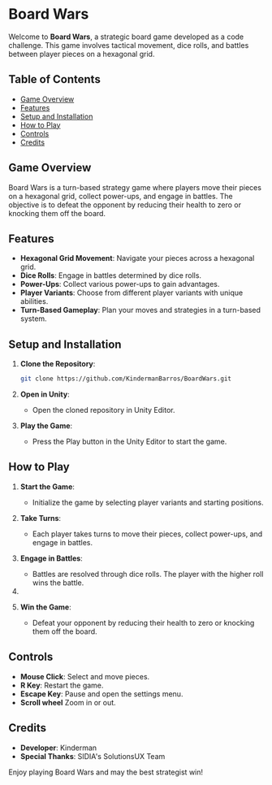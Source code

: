 # Board Wars

Welcome to **Board Wars**, a strategic board game developed as a code challenge. This game involves tactical movement, dice rolls, and battles between player pieces on a hexagonal grid.

## Table of Contents

- [Game Overview](#game-overview)
- [Features](#features)
- [Setup and Installation](#setup-and-installation)
- [How to Play](#how-to-play)
- [Controls](#controls)
- [Credits](#credits)

## Game Overview

Board Wars is a turn-based strategy game where players move their pieces on a hexagonal grid, collect power-ups, and engage in battles. The objective is to defeat the opponent by reducing their health to zero or knocking them off the board.

## Features

- **Hexagonal Grid Movement**: Navigate your pieces across a hexagonal grid.
- **Dice Rolls**: Engage in battles determined by dice rolls.
- **Power-Ups**: Collect various power-ups to gain advantages.
- **Player Variants**: Choose from different player variants with unique abilities.
- **Turn-Based Gameplay**: Plan your moves and strategies in a turn-based system.

## Setup and Installation

1. **Clone the Repository**:
    ```sh
    git clone https://github.com/KindermanBarros/BoardWars.git
    ```

2. **Open in Unity**:
    - Open the cloned repository in Unity Editor.

3. **Play the Game**:
    - Press the Play button in the Unity Editor to start the game.

## How to Play

1. **Start the Game**:
    - Initialize the game by selecting player variants and starting positions.

2. **Take Turns**:
    - Each player takes turns to move their pieces, collect power-ups, and engage in battles.

3. **Engage in Battles**:
    - Battles are resolved through dice rolls. The player with the higher roll wins the battle.

5. 

6. **Win the Game**:
    - Defeat your opponent by reducing their health to zero or knocking them off the board.

 

## Controls

- **Mouse Click**: Select and move pieces.
- **R Key**: Restart the game.
- **Escape Key**: Pause and open the settings menu.
- **Scroll wheel** Zoom in or out.

## Credits

- **Developer**: Kinderman
- **Special Thanks**: SIDIA's SolutionsUX Team

Enjoy playing Board Wars and may the best strategist win!
